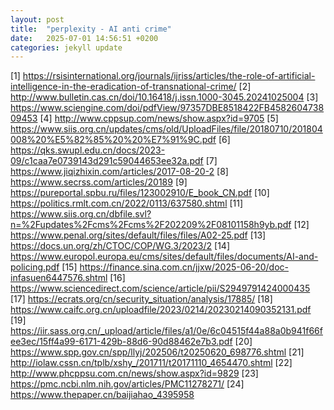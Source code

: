 ```yaml
---
layout: post
title:  "perplexity - AI anti crime"
date:   2025-07-01 14:56:51 +0200
categories: jekyll update
---
```



[1] https://rsisinternational.org/journals/ijriss/articles/the-role-of-artificial-intelligence-in-the-eradication-of-transnational-crime/
[2] http://www.bulletin.cas.cn/doi/10.16418/j.issn.1000-3045.20241025004
[3] https://www.sciengine.com/doi/pdfView/97357DBE8518422FB458260473809453
[4] http://www.cppsup.com/news/show.aspx?id=9705
[5] https://www.siis.org.cn/updates/cms/old/UploadFiles/file/20180710/201804008%20%E5%82%85%20%20%E7%91%9C.pdf
[6] https://qks.swupl.edu.cn/docs/2023-09/c1caa7e0739143d291c59044653ee32a.pdf
[7] https://www.jiqizhixin.com/articles/2017-08-20-2
[8] https://www.secrss.com/articles/20189
[9] https://pureportal.spbu.ru/files/123002910/E_book_CN.pdf
[10] https://politics.rmlt.com.cn/2022/0113/637580.shtml
[11] https://www.siis.org.cn/dbfile.svl?n=%2Fupdates%2Fcms%2Fcms%2F202209%2F08101158h9yb.pdf
[12] https://www.penal.org/sites/default/files/files/A02-25.pdf
[13] https://docs.un.org/zh/CTOC/COP/WG.3/2023/2
[14] https://www.europol.europa.eu/cms/sites/default/files/documents/AI-and-policing.pdf
[15] https://finance.sina.com.cn/jjxw/2025-06-20/doc-infasuen6447576.shtml
[16] https://www.sciencedirect.com/science/article/pii/S2949791424000435
[17] https://ecrats.org/cn/security_situation/analysis/17885/
[18] https://www.caifc.org.cn/uploadfile/2023/0214/20230214090352131.pdf
[19] https://iir.sass.org.cn/_upload/article/files/a1/0e/6c04515f44a88a0b941f66fee3ec/15ff4a99-6171-429b-88d6-90d88462e7b3.pdf
[20] https://www.spp.gov.cn/spp/llyj/202506/t20250620_698776.shtml
[21] http://iolaw.cssn.cn/tplb/xshy_/201711/t20171110_4654470.shtml
[22] http://www.phcppsu.com.cn/news/show.aspx?id=9829
[23] https://pmc.ncbi.nlm.nih.gov/articles/PMC11278271/
[24] https://www.thepaper.cn/baijiahao_4395958
